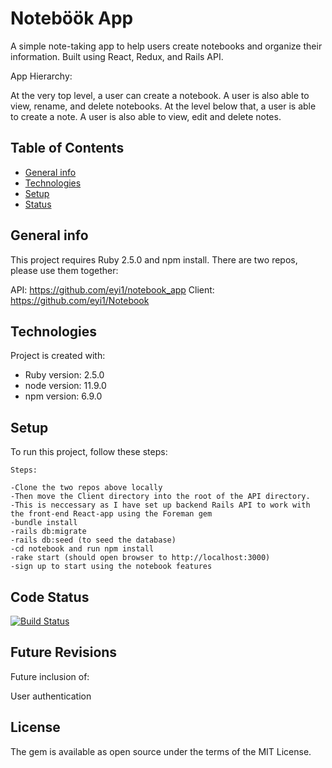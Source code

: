 # Noteböök App
 
A simple note-taking app to help users create notebooks and organize their information. 
Built using React, Redux, and Rails API.

App Hierarchy:

At the very top level, a user can create a notebook. A user is also able to view, rename, and delete notebooks.
At the level below that, a user is able to create a note. A user is also able to view, edit and delete notes. 

## Table of Contents
* [General info](#general-info)
* [Technologies](#technologies)
* [Setup](#setup)
* [Status](#status)

## General info
This project requires Ruby 2.5.0 and npm install. 
There are two repos, please use them together:

API: https://github.com/eyi1/notebook_app
Client: https://github.com/eyi1/Notebook

	
## Technologies
Project is created with:
* Ruby version: 2.5.0
* node version: 11.9.0
* npm version: 6.9.0
	
## Setup
To run this project, follow these steps:

```
Steps:

-Clone the two repos above locally
-Then move the Client directory into the root of the API directory.
-This is neccessary as I have set up backend Rails API to work with the front-end React-app using the Foreman gem
-bundle install
-rails db:migrate
-rails db:seed (to seed the database)
-cd notebook and run npm install
-rake start (should open browser to http://localhost:3000)
-sign up to start using the notebook features
```

## Code Status
[![Build Status](https://travis-ci.org/eyi1/Notebook.svg?branch=master)](https://travis-ci.org/eyi1/Notebook)

## Future Revisions

Future inclusion of:

User authentication

## License

The gem is available as open source under the terms of the MIT License.

